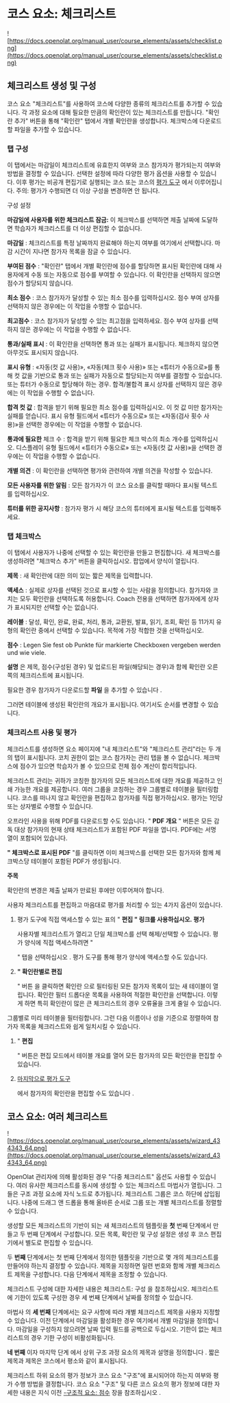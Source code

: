 # 코스 요소: 체크리스트

![https://docs.openolat.org/manual_user/course_elements/assets/checklist.png](https://docs.openolat.org/manual_user/course_elements/assets/checklist.png)

## 체크리스트 생성 및 구성

코스 요소 "체크리스트"를 사용하여 코스에 다양한 종류의 체크리스트를 추가할 수 있습니다. 각 과정 요소에 대해 필요한 만큼의 확인란이 있는 체크리스트를 만듭니다. "확인란 추가" 버튼을 통해 "확인란" 탭에서 개별 확인란을 생성합니다. 체크박스에 다운로드할 파일을 추가할 수 있습니다.

### 탭 구성

이 탭에서는 마감일이 체크리스트에 유효한지 여부와 코스 참가자가 평가되는지 여부와 방법을 결정할 수 있습니다. 선택한 설정에 따라 다양한 평가 옵션을 사용할 수 있습니다. 이후 평가는 비공개 편집기로 실행되는 코스 또는 코스의 [평가 도구](https://docs.openolat.org/manual_user/course_operation/Assessment_of_course_modules/) 에서 이루어집니다. 주의: 평가가 수행되면 더 이상 구성을 변경하면 안 됩니다.

구성 설정

**마감일에 사용자를 위한 체크리스트 잠금:** 이 체크박스를 선택하면 제출 날짜에 도달하면 학습자가 체크리스트를 더 이상 편집할 수 없습니다.

**마감일** : 체크리스트를 특정 날짜까지 완료해야 하는지 여부를 여기에서 선택합니다. 마감 시간이 지나면 참가자 목록을 잠글 수 있습니다.

**부여된 점수** : "확인란" 탭에서 개별 확인란에 점수를 할당하면 표시된 확인란에 대해 사용자에게 수동 또는 자동으로 점수를 부여할 수 있습니다. 이 확인란을 선택하지 않으면 점수가 할당되지 않습니다.

**최소 점수** : 코스 참가자가 달성할 수 있는 최소 점수를 입력하십시오. 점수 부여 상자를 선택하지 않은 경우에는 이 작업을 수행할 수 없습니다.

**최고점수** : 코스 참가자가 달성할 수 있는 최고점을 입력하세요. 점수 부여 상자를 선택하지 않은 경우에는 이 작업을 수행할 수 없습니다.

**통과/실패 표시** : 이 확인란을 선택하면 통과 또는 실패가 표시됩니다. 체크하지 않으면 아무것도 표시되지 않습니다.

**표시 유형** : «자동(컷 값 사용)», «자동(체크 횟수 사용)» 또는 «튜터가 수동으로»를 통해 컷 값을 기반으로 통과 또는 실패가 자동으로 할당되는지 여부를 결정할 수 있습니다. 또는 튜터가 수동으로 할당해야 하는 경우. 합격/불합격 표시 상자를 선택하지 않은 경우에는 이 작업을 수행할 수 없습니다.

**합격 컷 값** : 합격을 받기 위해 필요한 최소 점수를 입력하십시오. 이 컷 값 미만 참가자는 실패를 얻습니다. 표시 유형 필드에서 «튜터가 수동으로» 또는 «자동(검사 횟수 사용)»을 선택한 경우에는 이 작업을 수행할 수 없습니다.

**통과에 필요한** 체크 수 : 합격을 받기 위해 필요한 체크 박스의 최소 개수를 입력하십시오. 디스플레이 유형 필드에서 «튜터가 수동으로» 또는 «자동(컷 값 사용)»을 선택한 경우에는 이 작업을 수행할 수 없습니다.

**개별 의견** : 이 확인란을 선택하면 평가와 관련하여 개별 의견을 작성할 수 있습니다.

**모든 사용자를 위한 알림** : 모든 참가자가 이 코스 요소를 클릭할 때마다 표시될 텍스트를 입력하십시오.

**튜터를 위한 공지사항** : 참가자 평가 시 해당 코스의 튜터에게 표시될 텍스트를 입력해주세요.

### 탭 체크박스

이 탭에서 사용자가 나중에 선택할 수 있는 확인란을 만들고 편집합니다. 새 체크박스를 생성하려면 "체크박스 추가" 버튼을 클릭하십시오. 팝업에서 양식이 열립니다.

**제목** : 새 확인란에 대한 의미 있는 짧은 제목을 입력합니다.

**액세스** : 실제로 상자를 선택된 것으로 표시할 수 있는 사람을 정의합니다. 참가자와 코치는 모두 확인란을 선택하도록 허용합니다. Coach 전용을 선택하면 참가자에게 상자가 표시되지만 선택할 수는 없습니다.

**레이블** : 달성, 확인, 완료, 완료, 처리, 통과, 교환원, 발표, 읽기, 조회, 확인 등 11가지 유형의 확인란 중에서 선택할 수 있습니다. 목적에 가장 적합한 것을 선택하십시오.

**점수** : Legen Sie fest ob Punkte für markierte Checkboxen vergeben werden und wie viele.

**설명** 은 제목, 점수(구성된 경우) 및 업로드된 파일(해당되는 경우)과 함께 확인란 오른쪽의 체크리스트에 표시됩니다.

필요한 경우 참가자가 다운로드할 **파일** 을 추가할 수 있습니다 .

그러면 테이블에 생성된 확인란의 개요가 표시됩니다. 여기서도 순서를 변경할 수 있습니다.

### 체크리스트 사용 및 평가

체크리스트를 생성하면 요소 페이지에 "내 체크리스트"와 "체크리스트 관리"라는 두 개의 탭이 표시됩니다. 코치 권한이 없는 코스 참가자는 관리 탭을 볼 수 없습니다. 체크박스에 점수가 있으면 학습자가 볼 수 있으므로 전체 점수 계산이 합리적입니다.

체크리스트 관리는 귀하가 코칭한 참가자의 모든 체크리스트에 대한 개요를 제공하고 인쇄 가능한 개요를 제공합니다. 여러 그룹을 코칭하는 경우 그룹별로 테이블을 필터링합니다. 코스를 떠나지 않고 확인란을 편집하고 참가자를 직접 평가하십시오. 평가는 1인당 또는 상자별로 수행할 수 있습니다.

오프라인 사용을 위해 PDF를 다운로드할 수도 있습니다. " **PDF 개요** " 버튼은 모든 감독 대상 참가자의 현재 상태 체크리스트가 포함된 PDF 파일을 엽니다. PDF에는 서명 열이 포함되어 있습니다.

**" 체크박스로 표시된 PDF** "를 클릭하면 이미 체크박스를 선택한 모든 참가자와 함께 체크박스당 테이블이 포함된 PDF가 생성됩니다.

**주목**

확인란의 변경은 제출 날짜가 만료된 후에만 이루어져야 합니다.

사용자 체크리스트를 편집하고 마음대로 평가를 처리할 수 있는 4가지 옵션이 있습니다.

1. 평가 도구에 직접 액세스할 수 있는 표의 " **편집 " 링크를 사용하십시오. 평가**
    
    사용자별 체크리스트가 열리고 단일 체크박스를 선택 해제/선택할 수 있습니다. 평가 양식에 직접 액세스하려면 "
    
    " 탭을 선택하십시오 . 평가 도구를 통해 평가 양식에 액세스할 수도 있습니다.
    
2. **" 확인란별로 편집**
    
    " 버튼 을 클릭하면 확인란 으로 필터링된 모든 참가자 목록이 있는 새 테이블이 열립니다. 확인란 필터 드롭다운 목록을 사용하여 적절한 확인란을 선택합니다. 이렇게 하면 특히 확인란이 많은 큰 체크리스트의 경우 오류율을 크게 줄일 수 있습니다.
    

그룹별로 미리 테이블을 필터링합니다. 그런 다음 이름이나 성을 기준으로 정렬하여 참가자 목록을 체크리스트와 쉽게 일치시킬 수 있습니다.

1. " **편집**
    
    " 버튼은 편집 모드에서 테이블 개요를 열어 모든 참가자의 모든 확인란을 편집할 수 있습니다.
    
2. [마지막으로 평가 도구](https://docs.openolat.org/manual_user/course_operation/Assessment_of_course_modules/)
    
    에서 참가자의 확인란을 편집할 수도 있습니다 .
    

## 코스 요소: 여러 체크리스트

![https://docs.openolat.org/manual_user/course_elements/assets/wizard_434343_64.png](https://docs.openolat.org/manual_user/course_elements/assets/wizard_434343_64.png)

OpenOlat 관리자에 의해 활성화된 경우 "다중 체크리스트" 옵션도 사용할 수 있습니다. 여러 유사한 체크리스트를 동시에 생성할 수 있는 체크리스트 마법사가 열립니다. 그들은 구조 과정 요소에 자식 노드로 추가됩니다. 체크리스트 그룹은 코스 하단에 삽입됩니다. 나중에 드래그 앤 드롭을 통해 올바른 순서로 그룹 또는 개별 체크리스트를 정렬할 수 있습니다.

생성할 모든 체크리스트의 기반이 되는 새 체크리스트의 템플릿을 **첫** 번째 단계에서 만들고 두 번째 단계에서 구성합니다. 모든 목록, 확인란 및 구성 설정은 생성 후 코스 편집기에서 별도로 편집할 수 있습니다.

두 **번째** 단계에서는 첫 번째 단계에서 정의한 템플릿을 기반으로 몇 개의 체크리스트를 만들어야 하는지 결정할 수 있습니다. 제목을 지정하면 일련 번호와 함께 개별 체크리스트 제목을 구성합니다. 다음 단계에서 제목을 조정할 수 있습니다.

체크리스트 구성에 대한 자세한 내용은 체크리스트: 구성 을 참조하십시오. 체크리스트에 기한이 있도록 구성한 경우 세 번째 단계에서 날짜를 정의할 수 있습니다.

마법사 의 **세 번째** 단계에서는 요구 사항에 따라 개별 체크리스트 제목을 사용자 지정할 수 있습니다. 이전 단계에서 마감일을 활성화한 경우 여기에서 개별 마감일을 정의합니다. 마감일을 구성하지 않으려면 날짜 입력 필드를 공백으로 두십시오. 기한이 없는 체크리스트의 경우 기한 구성이 비활성화됩니다.

**네 번째** 이자 마지막 단계 에서 상위 구조 과정 요소의 제목과 설명을 정의합니다 . 짧은 제목과 제목은 코스에서 평소와 같이 표시됩니다.

체크리스트 하위 요소의 평가 정보가 코스 요소 "구조"에 표시되어야 하는지 여부와 평가 수행 방법을 결정합니다. 코스 요소 "구조" 및 다른 코스 요소의 평가 정보에 대한 자세한 내용은 지식 이전 [-구조적 요소: 점수](https://docs.openolat.org/manual_user/course_elements/Course_Element_Structure/#tab-punkte--score) 장을 참조하십시오 .